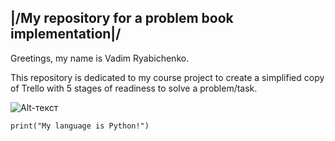 \|/My repository for a problem book implementation\|/
---
Greetings, my name is Vadim Ryabichenko.

This repository is dedicated to my course project to create a simplified copy of Trello with 5 stages of readiness to solve a problem/task.

![Alt-текст](https://encrypted-tbn0.gstatic.com/images?q=tbn:ANd9GcRzGxTOVzu14zH_d6Gdm768SbEV9Ff8rsGdmA&usqp=CAU)

`print("My language is Python!")`
